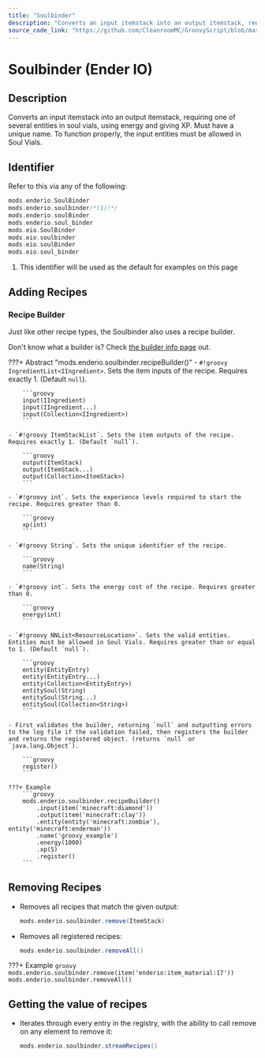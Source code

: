 ```yaml
---
title: "Soulbinder"
description: "Converts an input itemstack into an output itemstack, requiring one of several entities in soul vials, using energy and giving XP. Must have a unique name. To function properly, the input entities must be allowed in Soul Vials."
source_code_link: "https://github.com/CleanroomMC/GroovyScript/blob/master/src/main/java/com/cleanroommc/groovyscript/compat/mods/enderio/SoulBinder.java"
---
```


# Soulbinder (Ender IO)

## Description

Converts an input itemstack into an output itemstack, requiring one of several entities in soul vials, using energy and giving XP. Must have a unique name. To function properly, the input entities must be allowed in Soul Vials.

## Identifier

Refer to this via any of the following:

```groovy hl_lines="2"
mods.enderio.SoulBinder
mods.enderio.soulbinder/*(1)!*/
mods.enderio.soulBinder
mods.enderio.soul_binder
mods.eio.SoulBinder
mods.eio.soulbinder
mods.eio.soulBinder
mods.eio.soul_binder
```

1. This identifier will be used as the default for examples on this page

## Adding Recipes

### Recipe Builder

Just like other recipe types, the Soulbinder also uses a recipe builder.

Don't know what a builder is? Check [the builder info page](../../../groovy/builder.md) out.

???+ Abstract "mods.enderio.soulbinder.recipeBuilder()"
    - `#!groovy IngredientList<IIngredient>`. Sets the item inputs of the recipe. Requires exactly 1. (Default `null`).

        ```groovy
        input(IIngredient)
        input(IIngredient...)
        input(Collection<IIngredient>)
        ```

    - `#!groovy ItemStackList`. Sets the item outputs of the recipe. Requires exactly 1. (Default `null`).

        ```groovy
        output(ItemStack)
        output(ItemStack...)
        output(Collection<ItemStack>)
        ```

    - `#!groovy int`. Sets the experience levels required to start the recipe. Requires greater than 0.

        ```groovy
        xp(int)
        ```

    - `#!groovy String`. Sets the unique identifier of the recipe.

        ```groovy
        name(String)
        ```

    - `#!groovy int`. Sets the energy cost of the recipe. Requires greater than 0.

        ```groovy
        energy(int)
        ```

    - `#!groovy NNList<ResourceLocation>`. Sets the valid entities. Entities must be allowed in Soul Vials. Requires greater than or equal to 1. (Default `null`).

        ```groovy
        entity(EntityEntry)
        entity(EntityEntry...)
        entity(Collection<EntityEntry>)
        entitySoul(String)
        entitySoul(String...)
        entitySoul(Collection<String>)
        ```

    - First validates the builder, returning `null` and outputting errors to the log file if the validation failed, then registers the builder and returns the registered object. (returns `null` or `java.lang.Object`).

        ```groovy
        register()
        ```

    ???+ Example
        ```groovy
        mods.enderio.soulbinder.recipeBuilder()
            .input(item('minecraft:diamond'))
            .output(item('minecraft:clay'))
            .entity(entity('minecraft:zombie'), entity('minecraft:enderman'))
            .name('groovy_example')
            .energy(1000)
            .xp(5)
            .register()
        ```



## Removing Recipes

- Removes all recipes that match the given output:

    ```groovy
    mods.enderio.soulbinder.remove(ItemStack)
    ```

- Removes all registered recipes:

    ```groovy
    mods.enderio.soulbinder.removeAll()
    ```

???+ Example
    ```groovy
    mods.enderio.soulbinder.remove(item('enderio:item_material:17'))
    mods.enderio.soulbinder.removeAll()
    ```

## Getting the value of recipes

- Iterates through every entry in the registry, with the ability to call remove on any element to remove it:

    ```groovy
    mods.enderio.soulbinder.streamRecipes()
    ```
